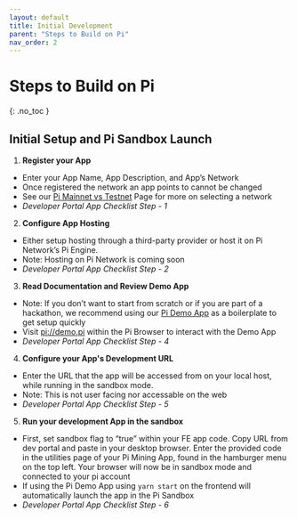 ```yaml
---
layout: default
title: Initial Development
parent: "Steps to Build on Pi"
nav_order: 2
---
```


# Steps to Build on Pi
{: .no_toc }

## Initial Setup and Pi Sandbox Launch
1. **Register your App**
* Enter your App Name, App Description, and App’s Network
* Once registered the network an app points to cannot be changed
* See our [Pi Mainnet vs Testnet](../../importantTopics/mainnetVsTestnet) Page for more on selecting a network
* *Developer Portal App Checklist Step - 1*
2. **Configure App Hosting**
* Either setup hosting through a third-party provider or host it on Pi Network’s Pi Engine. 
* Note: Hosting on Pi Network is coming soon
* *Developer Portal App Checklist Step - 2*
3. **Read Documentation and Review Demo App**
* Note: If you don’t want to start from scratch or if you are part of a hackathon, we recommend using our [Pi Demo App](../../demoApp) as a boilerplate to get setup quickly
* Visit [pi://demo.pi](pi://demo.pi) within the Pi Browser to interact with the Demo App
* *Developer Portal App Checklist Step - 4*
4. **Configure your App's Development URL**
* Enter the URL that the app will be accessed from on your local host, while running in the sandbox mode.
* Note: This is not user facing nor accessable on the web
* *Developer Portal App Checklist Step - 5*
5. **Run your development App in the sandbox**
* First, set sandbox flag to “true” within your FE app code. Copy URL from dev portal and paste in your desktop browser. Enter the provided code in the utilities page of your Pi Mining App, found in the hamburger menu on the top left. Your browser will now be in sandbox mode and connected to your pi account
* If using the Pi Demo App using `yarn start` on the frontend will automatically launch the app in the Pi Sandbox
* *Developer Portal App Checklist Step - 6*
